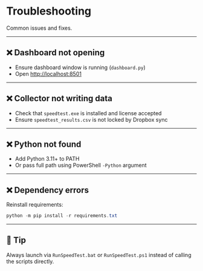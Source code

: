 # Troubleshooting

Common issues and fixes.

---

## ❌ Dashboard not opening
- Ensure dashboard window is running (`dashboard.py`)
- Open [http://localhost:8501](http://localhost:8501)

---

## ❌ Collector not writing data
- Check that `speedtest.exe` is installed and license accepted
- Ensure `speedtest_results.csv` is not locked by Dropbox sync

---

## ❌ Python not found
- Add Python 3.11+ to PATH
- Or pass full path using PowerShell `-Python` argument

---

## ❌ Dependency errors
Reinstall requirements:
```powershell
python -m pip install -r requirements.txt
```

---

## 📌 Tip
Always launch via `RunSpeedTest.bat` or `RunSpeedTest.ps1` instead of calling the scripts directly.
